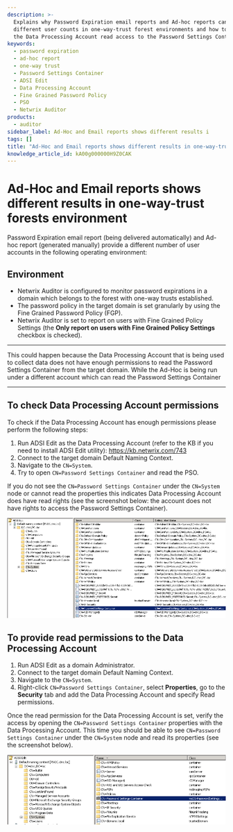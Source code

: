 ```yaml
---
description: >-
  Explains why Password Expiration email reports and Ad-hoc reports can show
  different user counts in one-way-trust forest environments and how to grant
  the Data Processing Account read access to the Password Settings Container.
keywords:
  - password expiration
  - ad-hoc report
  - one-way trust
  - Password Settings Container
  - ADSI Edit
  - Data Processing Account
  - Fine Grained Password Policy
  - PSO
  - Netwrix Auditor
products:
  - auditor
sidebar_label: Ad-Hoc and Email reports shows different results i
tags: []
title: "Ad-Hoc and Email reports shows different results in one-way-trust forests environment"
knowledge_article_id: kA00g000000H9Z0CAK
---
```


# Ad-Hoc and Email reports shows different results in one-way-trust forests environment

Password Expiration email report (being delivered automatically) and Ad-hoc report (generated manually) provide a different number of user accounts in the following operating environment:

## Environment
- Netwrix Auditor is configured to monitor password expirations in a domain which belongs to the forest with one-way trusts established.
- The password policy in the target domain is set granularly by using the Fine Grained Password Policy (FGP).
- Netwrix Auditor is set to report on users with Fine Grained Policy Settings (the **Only report on users with Fine Grained Policy Settings** checkbox is checked).

---

This could happen because the Data Processing Account that is being used to collect data does not have enough permissions to read the Password Settings Container from the target domain. While the Ad-Hoc is being run under a different account which can read the Password Settings Container

---

## To check Data Processing Account permissions
To check if the Data Processing Account has enough permissions please perform the following steps:

1. Run ADSI Edit as the Data Processing Account (refer to the KB if you need to install ADSI Edit utility): https://kb.netwrix.com/743
2. Connect to the target domain Default Naming Context.
3. Navigate to the `CN=System`.
4. Try to open `CN=Password Settings Container` and read the PSO.

If you do not see the `CN=Password Settings Container` under the `CN=System` node or cannot read the properties this indicates Data Processing Account does have read rights (see the screenshot below: the account does not have rights to access the Password Settings Container).

![User-added image](images/ka04u000000HcS1_0EM700000007Jf8.png)

## To provide read permissions to the Data Processing Account
1. Run ADSI Edit as a domain Administrator.
2. Connect to the target domain Default Naming Context.
3. Navigate to the `CN=System`.
4. Right-click `CN=Password Settings Container`, select **Properties**, go to the **Security** tab and add the Data Processing Account and specify Read permissions.

Once the read permission for the Data Processing Account is set, verify the access by opening the `CN=Password Settings Container` properties with the Data Processing Account. This time you should be able to see `CN=Password Settings Container` under the `CN=System` node and read its properties (see the screenshot below).

![User-added image](images/ka04u000000HcS1_0EM700000007JfD.png)
